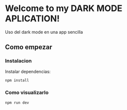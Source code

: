 # Welcome to my DARK MODE APLICATION!

Uso del dark mode en una app sencilla

## Como empezar

### Instalacion

Instalar dependencias:

```bash
npm install
```

### Como visualizarlo


```bash
npm run dev
```
